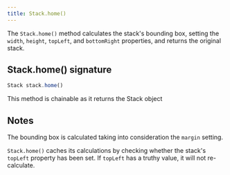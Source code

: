 ```yaml
---
title: Stack.home()
---
```


The `Stack.home()` method calculates the stack's bounding box,
setting the `width`, `height`, `topLeft`, and `bottomRight` properties,
and returns the original stack.

## Stack.home() signature

```js
Stack stack.home()
```
<Note>This method is chainable as it returns the Stack object</Note>

## Notes

The bounding box is calculated taking into consideration the `margin` setting.

`Stack.home()` caches its calculations by checking whether the stack's
`topLeft` property has been set.
If `topLeft` has a truthy value, it will not re-calculate.
